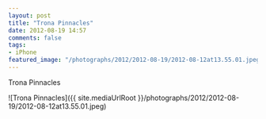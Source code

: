 ```yaml
---
layout: post
title: "Trona Pinnacles"
date: 2012-08-19 14:57
comments: false
tags:
- iPhone
featured_image: "/photographs/2012/2012-08-19/2012-08-12at13.55.01.jpeg"
---
```

Trona Pinnacles

![Trona Pinnacles]({{ site.mediaUrlRoot }}/photographs/2012/2012-08-19/2012-08-12at13.55.01.jpeg)

